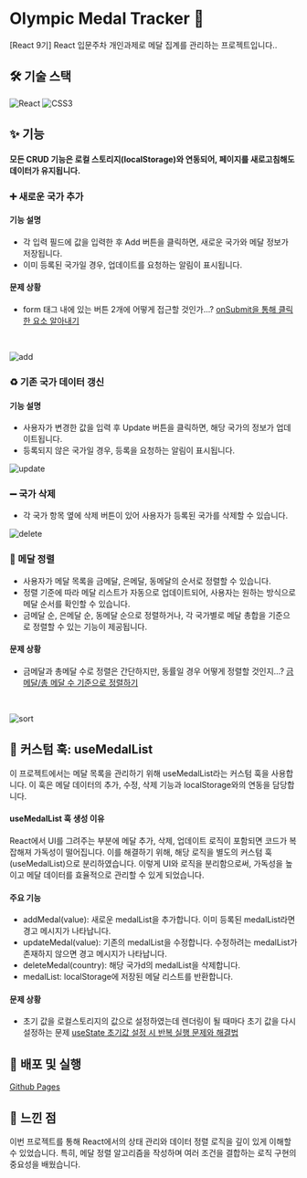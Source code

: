 # Olympic Medal Tracker 🏅

[React 9기] React 입문주차 개인과제로 메달 집계를 관리하는 프로젝트입니다..  

## 🛠️ 기술 스택 

![React](https://img.shields.io/badge/React-61DAFB?style=flat&logo=react&logoColor=white)
![CSS3](https://img.shields.io/badge/CSS3-1572B6?style=flat&logo=css3&logoColor=white)


## ✨ 기능 

#### 모든 CRUD 기능은 로컬 스토리지(localStorage)와 연동되어, 페이지를 새로고침해도 데이터가 유지됩니다.

### ➕ 새로운 국가 추가

#### 기능 설명  
- 각 입력 필드에 값을 입력한 후 Add 버튼을 클릭하면, 새로운 국가와 메달 정보가 저장됩니다.
- 이미 등록된 국가일 경우, 업데이트를 요청하는 알림이 표시됩니다.

#### 문제 상황
- form 태그 내에 있는 버튼 2개에 어떻게 접근할 것인가...?
  [onSubmit을 통해 클릭한 요소 알아내기](https://dlawi0108.tistory.com/45)
  
<br/>

![add](https://github.com/user-attachments/assets/174b3209-ff41-42bf-b577-d2a1e761473a)

### ♻️ 기존 국가 데이터 갱신

#### 기능 설명  
- 사용자가 변경한 값을 입력 후 Update 버튼을 클릭하면, 해당 국가의 정보가 업데이트됩니다.
- 등록되지 않은 국가일 경우, 등록을 요청하는 알림이 표시됩니다.

![update](https://github.com/user-attachments/assets/cbf39361-5bdf-463f-a0a7-bea4070247a7)

### ➖ 국가 삭제
- 각 국가 항목 옆에 삭제 버튼이 있어 사용자가 등록된 국가를 삭제할 수 있습니다.

![delete](https://github.com/user-attachments/assets/eb8c0b9e-ea66-4aa7-82a3-41c1ef22f3e1)

### 🏅 메달 정렬
- 사용자가 메달 목록을 금메달, 은메달, 동메달의 순서로 정렬할 수 있습니다.
- 정렬 기준에 따라 메달 리스트가 자동으로 업데이트되어, 사용자는 원하는 방식으로 메달 순서를 확인할 수 있습니다.
- 금메달 순, 은메달 순, 동메달 순으로 정렬하거나, 각 국가별로 메달 총합을 기준으로 정렬할 수 있는 기능이 제공됩니다.

#### 문제 상황
- 금메달과 총메달 수로 정렬은 간단하지만, 동률일 경우 어떻게 정렬할 것인지...?
  [금메달/총 메달 수 기준으로 정렬하기](https://dlawi0108.tistory.com/46)
  
  <br/>
  
![sort](https://github.com/user-attachments/assets/e3eeab7d-b305-4a87-a8f3-41fc7ad37c74)

## 🧩 커스텀 훅: useMedalList
이 프로젝트에서는 메달 목록을 관리하기 위해 useMedalList라는 커스텀 훅을 사용합니다. 이 훅은 메달 데이터의 추가, 수정, 삭제 기능과 localStorage와의 연동을 담당합니다.

#### useMedalList 훅 생성 이유
React에서 UI를 그려주는 부분에 메달 추가, 삭제, 업데이트 로직이 포함되면 코드가 복잡해져 가독성이 떨어집니다. 
이를 해결하기 위해, 해당 로직을 별도의 커스텀 훅(useMedalList)으로 분리하였습니다. 
이렇게 UI와 로직을 분리함으로써, 가독성을 높이고 메달 데이터를 효율적으로 관리할 수 있게 되었습니다.


#### 주요 기능

- addMedal(value): 새로운 medalList을 추가합니다. 이미 등록된 medalList라면 경고 메시지가 나타납니다.
- updateMedal(value): 기존의 medalList을 수정합니다. 수정하려는 medalList가 존재하지 않으면 경고 메시지가 나타납니다.
- deleteMedal(country): 해당 국가d의 medalList을 삭제합니다.
- medalList: localStorage에 저장된 메달 리스트를 반환합니다.

#### 문제 상황

- 초기 값을 로컬스토리지의 값으로 설정하였는데 렌더링이 될 때마다 초기 값을 다시 설정하는 문제
  [useState 초기값 설정 시 반복 실행 문제와 해결법](https://dlawi0108.tistory.com/48)


## 🚀 배포 및 실행 
[Github Pages](https://imjaeone.github.io/OlympicMedalTracker/)

## 📝 느낀 점
이번 프로젝트를 통해 React에서의 상태 관리와 데이터 정렬 로직을 깊이 있게 이해할 수 있었습니다. 특히, 메달 정렬 알고리즘을 작성하며 여러 조건을 결합하는 로직 구현의 중요성을 배웠습니다.
